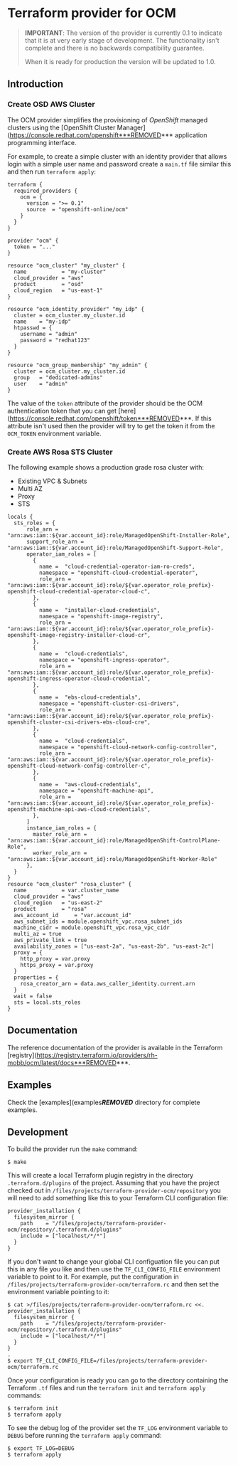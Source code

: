 # Terraform provider for OCM

> **IMPORTANT**: The version of the provider is currently 0.1 to indicate that
> it is at very early stage of development. The functionality isn't complete
> and there is no backwards compatibility guarantee.
>
> When it is ready for production the version will be updated to 1.0.

## Introduction

### Create OSD AWS Cluster

The OCM provider simplifies the provisioning of _OpenShift_ managed clusters
using the [OpenShift Cluster Manager](https://console.redhat.com/openshift***REMOVED***
application programming interface.

For example, to create a simple cluster with an identity provider that allows
login with a simple user name and password create a `main.tf` file similar this
and then run `terraform apply`:

```hcl
terraform {
  required_providers {
    ocm = {
      version = ">= 0.1"
      source  = "openshift-online/ocm"
    }
  }
}

provider "ocm" {
  token = "..."
}

resource "ocm_cluster" "my_cluster" {
  name           = "my-cluster"
  cloud_provider = "aws"
  product        = "osd"
  cloud_region   = "us-east-1"
}

resource "ocm_identity_provider" "my_idp" {
  cluster = ocm_cluster.my_cluster.id
  name    = "my-idp"
  htpasswd = {
    username = "admin"
    password = "redhat123"
  }
}

resource "ocm_group_membership" "my_admin" {
  cluster = ocm_cluster.my_cluster.id
  group   = "dedicated-admins"
  user    = "admin"
}
```

The value of the `token` attribute of the provider should be the OCM
authentication token that you can get [here](https://console.redhat.com/openshift/token***REMOVED***.
If this attribute isn't used then the provider will try to get the token it from
the `OCM_TOKEN` environment variable.

### Create AWS Rosa STS Cluster

The following example shows a production grade rosa cluster with:

* Existing VPC & Subnets
* Multi AZ
* Proxy
* STS

```
locals {
  sts_roles = {
      role_arn = "arn:aws:iam::${var.account_id}:role/ManagedOpenShift-Installer-Role",
      support_role_arn = "arn:aws:iam::${var.account_id}:role/ManagedOpenShift-Support-Role",
      operator_iam_roles = [
        {
          name =  "cloud-credential-operator-iam-ro-creds",
          namespace = "openshift-cloud-credential-operator",
          role_arn = "arn:aws:iam::${var.account_id}:role/${var.operator_role_prefix}-openshift-cloud-credential-operator-cloud-c",
        },
        {
          name =  "installer-cloud-credentials",
          namespace = "openshift-image-registry",
          role_arn = "arn:aws:iam::${var.account_id}:role/${var.operator_role_prefix}-openshift-image-registry-installer-cloud-cr",
        },
        {
          name =  "cloud-credentials",
          namespace = "openshift-ingress-operator",
          role_arn = "arn:aws:iam::${var.account_id}:role/${var.operator_role_prefix}-openshift-ingress-operator-cloud-credential",
        },
        {
          name =  "ebs-cloud-credentials",
          namespace = "openshift-cluster-csi-drivers",
          role_arn = "arn:aws:iam::${var.account_id}:role/${var.operator_role_prefix}-openshift-cluster-csi-drivers-ebs-cloud-cre",
        },
        {
          name =  "cloud-credentials",
          namespace = "openshift-cloud-network-config-controller",
          role_arn = "arn:aws:iam::${var.account_id}:role/${var.operator_role_prefix}-openshift-cloud-network-config-controller-c",
        },
        {
          name =  "aws-cloud-credentials",
          namespace = "openshift-machine-api",
          role_arn = "arn:aws:iam::${var.account_id}:role/${var.operator_role_prefix}-openshift-machine-api-aws-cloud-credentials",
        },
      ]
      instance_iam_roles = {
        master_role_arn = "arn:aws:iam::${var.account_id}:role/ManagedOpenShift-ControlPlane-Role",
        worker_role_arn = "arn:aws:iam::${var.account_id}:role/ManagedOpenShift-Worker-Role"
      },    
  }
}
resource "ocm_cluster" "rosa_cluster" {
  name           = var.cluster_name
  cloud_provider = "aws"
  cloud_region   = "us-east-2"
  product        = "rosa"
  aws_account_id     = "var.account_id"
  aws_subnet_ids = module.openshift_vpc.rosa_subnet_ids
  machine_cidr = module.openshift_vpc.rosa_vpc_cidr
  multi_az = true
  aws_private_link = true
  availability_zones = ["us-east-2a", "us-east-2b", "us-east-2c"]
  proxy = {
    http_proxy = var.proxy
    https_proxy = var.proxy
  }
  properties = {
    rosa_creator_arn = data.aws_caller_identity.current.arn
  }
  wait = false
  sts = local.sts_roles
}
```


## Documentation

The reference documentation of the provider is available in the Terraform
[registry](https://registry.terraform.io/providers/rh-mobb/ocm/latest/docs***REMOVED***.

## Examples

Check the [examples](examples***REMOVED*** directory for complete examples.

## Development

To build the provider run the `make` command:

```shell
$ make
```

This will create a local Terraform plugin registry in the directory
`.terraform.d/plugins` of the project. Assuming that you have the project
checked out in `/files/projects/terraform-provider-ocm/repository` you will need
to add something like this to your Terraform CLI configuration file:

```hcl
provider_installation {
  filesystem_mirror {
    path    = "/files/projects/terraform-provider-ocm/repository/.terraform.d/plugins"
    include = ["localhost/*/*"]
  }
}
```

If you don't want to change your global CLI configuation file you can put this
in any file you like and then use the `TF_CLI_CONFIG_FILE` environment variable
to point to it. For example, put the configuration in
`/files/projects/terraform-provider-ocm/terraform.rc` and then set the
environment variable pointing to it:

```shell
$ cat >/files/projects/terraform-provider-ocm/terraform.rc <<.
provider_installation {
  filesystem_mirror {
    path    = "/files/projects/terraform-provider-ocm/repository/.terraform.d/plugins"
    include = ["localhost/*/*"]
  }
}
.
$ export TF_CLI_CONFIG_FILE=/files/projects/terraform-provider-ocm/terraform.rc
```

Once your configuration is ready you can go to the directory containing the
Terraform `.tf` files and run the `terraform init` and `terraform apply`
commands:

```shell
$ terraform init
$ terraform apply
```

To see the debug log of the provider set the `TF_LOG` environment variable to
`DEBUG` before running the `terraform apply` command:

```shell
$ export TF_LOG=DEBUG
$ terraform apply
```
